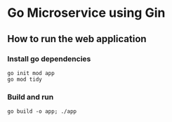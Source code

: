 # Go Microservice using Gin

## How to run the web application

### Install go dependencies

```
go init mod app
go mod tidy
```

### Build and run

`go build -o app; ./app`
